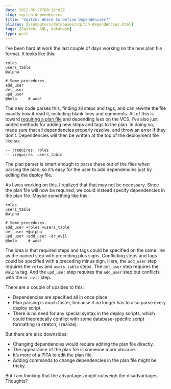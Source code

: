 ```yaml
--- 
date: 2012-05-26T00:18:02Z
slug: sqitch-dependencies
title: "Sqitch: Where to Define Dependencies?"
aliases: [/computers/databases/sqitch-dependencies.html]
tags: [Sqitch, SQL, database]
type: post
---
```


<p>I’ve been hard at work the last couple of days working on the new plan file format. It looks like this:</p>

<pre><code>roles
users_table
@alpha

# Some procedures.
add_user
del_user
upd_user
@beta     # woo!
</code></pre>

<p>The new code parses this, finding all steps and tags, and can rewrite the file exactly how it read it, including blank lines and comments. All of this is toward <a href="/computers/databases/sqitch-plan.html">requiring a plan file</a> and depending less on the VCS. I’ve also just added methods for adding new steps and tags to the plan. In doing so, made sure that all dependencies properly resolve, and throw an error if they don’t. Dependencies will then be written at the top of the deployment file like so:</p>

<pre><code>-- :requires: roles
-- :requires: users_table
</code></pre>

<p>The plan parser is smart enough to parse these out of the files when parsing the plan, so it’s easy for the user to add dependencies just by editing the deploy file.</p>

<p>As I was working on this, I realized that that may not be necessary. Since the plan file will now be required, we could instead specify dependencies in the plan file. Maybe something like this:</p>

<pre><code>roles
users_table
@alpha

# Some procedures.
add_user +roles +users_table
del_user +@alpha
upd_user +add_user -dr_evil
@beta     # woo!
</code></pre>

<p>The idea is that required steps and tags could be specified on the same line as the named step with preceding plus signs. Conflicting steps and tags could be specified with a preceding minus sign. Here, the <code>add_user</code> step requires the <code>roles</code> and <code>users_table</code> steps. The <code>del_user</code> step requires the <code>@alpha</code> tag. And the <code>upd_user</code> step requires the <code>add_user</code> step but conflicts with the <code>dr_evil</code> step.</p>

<p>There are a couple of upsides to this:</p>

<ul>
<li>Dependencies are specified all in once place.</li>
<li>Plan parsing is much faster, because it no longer has to also parse every deploy script.</li>
<li>There is no need for any special syntax in the deploy scripts, which could theoretically conflict with some database-specific script formatting (a stretch, I realize).</li>
</ul>


<p>But there are also downsides:</p>

<ul>
<li>Changing dependencies would require editing the plan file directly.</li>
<li>The appearance of the plan file is someone more obscure.</li>
<li>It’s more of a PITA to edit the plan file.</li>
<li>Adding commands to change dependencies in the plan file might be tricky.</li>
</ul>


<p>But I am thinking that the advantages might outweigh the disadvantages. Thoughts?</p>
